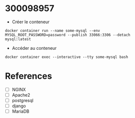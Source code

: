 # 300098957

* Créer le conteneur

```
docker container run --name some-mysql --env MYSQL_ROOT_PASSWORD=password --publish 33066:3306 --detach mysql:latest
```

* Accéder au conteneur

```
docker container exec --interactive --tty some-mysql bash
```

# References

- [ ] NGINX
- [ ] Apache2
- [ ] postgresql
- [ ] django
- [ ] MariaDB
